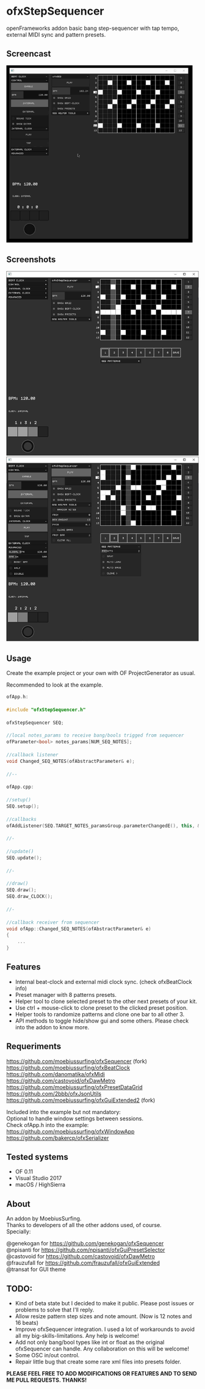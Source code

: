 # ofxStepSequencer

openFrameworks addon basic bang step-sequencer with tap tempo, external MIDI sync and pattern presets.



## Screencast

![Alt text](/ofxStepSequencer.gif?raw=true "ofxStepSequencer.gif")



## Screenshots

![Alt text](/screenshot1.JPG?raw=true "screenshot1")
![Alt text](/screenshot2.JPG?raw=true "screenshot2")



## Usage

Create the example project or your own with OF ProjectGenerator as usual.

Recommended to look at the example.



```c++
ofApp.h:

#include "ofxStepSequencer.h"

ofxStepSequencer SEQ;

//local notes_params to receive bang/bools trigged from sequencer
ofParameter<bool> notes_params[NUM_SEQ_NOTES];

//callback listener
void Changed_SEQ_NOTES(ofAbstractParameter& e);

//--

ofApp.cpp:

//setup()
SEQ.setup();

//callbacks
ofAddListener(SEQ.TARGET_NOTES_paramsGroup.parameterChangedE(), this, &ofApp::Changed_SEQ_NOTES);

//-

//update()
SEQ.update();

//-

//draw()
SEQ.draw();
SEQ.draw_CLOCK();

//-

//callback receiver from sequencer
void ofApp::Changed_SEQ_NOTES(ofAbstractParameter& e)
{
	...
}
```



## Features

- Internal beat-clock and external midi clock sync. (check ofxBeatClock info)
- Preset manager with 8 patterns presets.
- Helper tool to clone selected preset to the other next presets of your kit. 
- Use ctrl + mouse-click to clone preset to the clicked preset position.
- Helper tools to randomize patterns and clone one bar to all other 3.
- API methods to toggle hide/show gui and some others. Please check into the addon to know more.


## Requeriments

https://github.com/moebiussurfing/ofxSequencer (fork)  
https://github.com/moebiussurfing/ofxBeatClock  
https://github.com/danomatika/ofxMidi  
https://github.com/castovoid/ofxDawMetro  
https://github.com/moebiussurfing/ofxPresetDataGrid  
https://github.com/2bbb/ofxJsonUtils  
https://github.com/moebiussurfing/ofxGuiExtended2 (fork)


Included into the example but not mandatory:  
Optional to handle window settings between sessions.  
Check ofApp.h into the example:  
https://github.com/moebiussurfing/ofxWindowApp  
https://github.com/bakercp/ofxSerializer



## Tested systems

- OF 0.11
- Visual Studio 2017
- macOS / HighSierra



## About

An addon by MoebiusSurfing.  
Thanks to developers of all the other addons used, of course.  
Specially:  

@genekogan for https://github.com/genekogan/ofxSequencer  
@npisanti for https://github.com/npisanti/ofxGuiPresetSelector  
@castovoid for https://github.com/castovoid/ofxDawMetro  
@frauzufall for https://github.com/frauzufall/ofxGuiExtended  
@transat for GUI theme  



## TODO:

- Kind of beta state but I decided to make it public. Please post issues or problems to solve that I'll reply.
- Allow resize pattern step sizes and note amount. (Now is 12 notes and 16 beats)
- Improve ofxSequencer integration. I used a lot of workarounds to avoid all my big-skills-limitations. Any help is welcome!
- Add not only bang/bool types like int or float as the original ofxSequencer can handle. Any collaboration on this will be welcome!
- Some OSC in/out control.
- Repair little bug that create some rare xml files into presets folder.  


**PLEASE FEEL FREE TO ADD MODIFICATIONS OR FEATURES AND TO SEND ME PULL REQUESTS. THANKS!**
